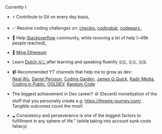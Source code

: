 
Currently I: 
- ⚡ Contribute to Git on every day basis, 
- ✅ Resolve coding challenges on: <a href="https://checkio.org/"> checkio</a>, <a href="https://codingbat.com/java">codingbat</a>, <a href="https://www.codewars.com/">codewars </a>, 
- 💬 Help <a href="https://stackoverflow.com/users/6807182/jacobtheknitter">Stackoverflow</a> community, while receving a lot of help (~49k people reached),
- 🌱 <a href="https://eth.2miners.com/account/13jyesrqiAKk6dYAfvW6qy719jsKaV1h5y">Mine Ethereum</a>
- Learn <a href="https://www.duolingo.com/profile/Jacob_02"> Dutch 🇳🇱 </a> after learning and speaking fluently 🇩🇪, 🇪🇸, 🇬🇧. <br>

- 📹 Recommended YT channels that help me to grow as dev: <br>
<a href="url">Neal Wu</a>,
<a href="url">Daniel Persson</a>, 
<a href="url">Coding Garden</a>, 
<a href="url">James Q Quick</a>, 
<a href="url">Kadir Media</a>, 
<a href="url">Coding in Public</a>, 
<a href="url">OGLDEV</a>, 
<a href="url">Random Code</a>

- The biggest achievement in Dev career? 
🪙 (Decent) monetization of the stuff that you personally create e.g. https://threejs-journey.com/. Tangible outcomes count the most!

- ❠ Consistency and perseverance is one of the biggest factors to fulfillment in any sphere of life." (while taking into account sunk costs fallacy)

<!--
### Hi there 👋
**knitterJ/knitterJ** is a ✨ _special_ ✨ repository because its `README.md` (this file) appears on your GitHub profile.

Here are some ideas to get you started:

- 🔭 I’m currently working on ...
- 🌱 I’m currently learning ...
- 👯 I’m looking to collaborate on ...
- 🤔 I’m looking for help with ...
- 💬 Ask me about ...
- 📫 How to reach me: ...
- 😄 Pronouns: ...
- ⚡ Fun fact: ...
-->

